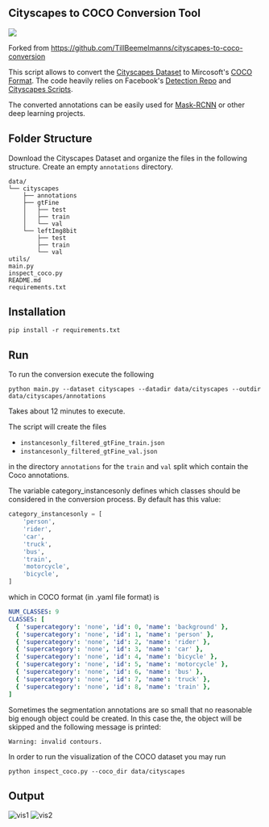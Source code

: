 ## Cityscapes to COCO Conversion Tool
![](assets/preview.png)

Forked from https://github.com/TillBeemelmanns/cityscapes-to-coco-conversion

This script allows to convert the [Cityscapes Dataset](https://www.cityscapes-dataset.com/) to Mircosoft's [COCO Format](http://cocodataset.org/). The code heavily relies on Facebook's [Detection Repo](https://github.com/facebookresearch/Detectron/blob/master/tools/convert_cityscapes_to_coco.py) and [Cityscapes Scripts](https://github.com/mcordts/cityscapesScripts).

The converted annotations can be easily used for [Mask-RCNN](https://github.com/matterport/Mask_RCNN) or other deep learning projects.


## Folder Structure
Download the Cityscapes Dataset and organize the files in the following structure. Create an empty `annotations` directory.
```
data/
└── cityscapes
    ├── annotations
    ├── gtFine
    │   ├── test
    │   ├── train
    │   └── val
    └── leftImg8bit
        ├── test
        ├── train
        └── val
utils/
main.py
inspect_coco.py
README.md
requirements.txt
```

## Installation
```shell
pip install -r requirements.txt 
```

## Run
To run the conversion execute the following
```shell
python main.py --dataset cityscapes --datadir data/cityscapes --outdir data/cityscapes/annotations
```

Takes about 12 minutes to execute.

The script will create the files

- ```instancesonly_filtered_gtFine_train.json```
- ```instancesonly_filtered_gtFine_val.json```

in the directory ```annotations``` for the ```train``` and ```val``` split which contain the Coco annotations.

The variable category_instancesonly defines which classes should be considered in the conversion process. By default has this value:

```python
category_instancesonly = [
    'person',
    'rider',
    'car',
    'truck',
    'bus',
    'train',
    'motorcycle',
    'bicycle',
]
```

which in COCO format (in .yaml file format) is

```yaml
NUM_CLASSES: 9
CLASSES: [
  { 'supercategory': 'none', 'id': 0, 'name': 'background' },
  { 'supercategory': 'none', 'id': 1, 'name': 'person' },
  { 'supercategory': 'none', 'id': 2, 'name': 'rider' },
  { 'supercategory': 'none', 'id': 3, 'name': 'car' },
  { 'supercategory': 'none', 'id': 4, 'name': 'bicycle' },
  { 'supercategory': 'none', 'id': 5, 'name': 'motorcycle' },
  { 'supercategory': 'none', 'id': 6, 'name': 'bus' },
  { 'supercategory': 'none', 'id': 7, 'name': 'truck' },
  { 'supercategory': 'none', 'id': 8, 'name': 'train' },
]
```

Sometimes the segmentation annotations are so small that no reasonable big enough object could be created. In this case the, the object will be skipped and the following message is printed:

```
Warning: invalid contours.
```

In order to run the visualization of the COCO dataset you may run
```shell
python inspect_coco.py --coco_dir data/cityscapes
```

## Output
![vis1](assets/plot1.png "Cityscapes in COCO format") ![vis2](assets/plot2.png "Cityscapes in COCO format")